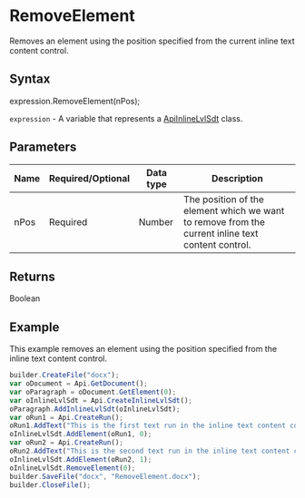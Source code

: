 # RemoveElement

Removes an element using the position specified from the current inline text content control.

## Syntax

expression.RemoveElement(nPos);

`expression` - A variable that represents a [ApiInlineLvlSdt](../ApiInlineLvlSdt.md) class.

## Parameters

| **Name** | **Required/Optional** | **Data type** | **Description** |
| ------------- | ------------- | ------------- | ------------- |
| nPos | Required | Number | The position of the element which we want to remove from the current inline text content control. |

## Returns

Boolean

## Example

This example removes an element using the position specified from the inline text content control.

```javascript
builder.CreateFile("docx");
var oDocument = Api.GetDocument();
var oParagraph = oDocument.GetElement(0);
var oInlineLvlSdt = Api.CreateInlineLvlSdt();
oParagraph.AddInlineLvlSdt(oInlineLvlSdt);
var oRun1 = Api.CreateRun();
oRun1.AddText("This is the first text run in the inline text content control.");
oInlineLvlSdt.AddElement(oRun1, 0);
var oRun2 = Api.CreateRun();
oRun2.AddText("This is the second text run in the inline text content control. The first text run was removed.");
oInlineLvlSdt.AddElement(oRun2, 1);
oInlineLvlSdt.RemoveElement(0);
builder.SaveFile("docx", "RemoveElement.docx");
builder.CloseFile();
```